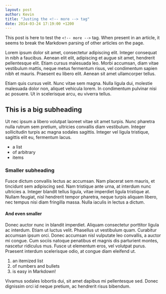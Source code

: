 ```yaml
---
layout: post
author: Kevin
title: "Justing the <!-- more --> tag"
date: 2014-03-24 17:19:00 +1200
---
```


This post is here to test the `<!-- more -->` tag. When present in an article, it seems to break the Markdown parsing of other articles on the page.

Lorem ipsum dolor sit amet, consectetur adipiscing elit. Integer consequat in nibh a faucibus. Aenean elit elit, adipiscing et augue sit amet, hendrerit pellentesque elit. Etiam cursus malesuada leo. Morbi accumsan, diam vitae vestibulum mattis, neque metus fermentum risus, vel condimentum sapien nibh et mauris. Praesent eu libero elit. Aenean sit amet ullamcorper tellus.

<!-- more -->

Etiam quis cursus velit. Nunc vitae sem magna. Nulla ligula dui, molestie malesuada dolor non, aliquet vehicula lorem. In condimentum pulvinar nisi ac posuere. Ut in scelerisque arcu, eu viverra tellus.

## This is a big subheading

Ut nec ipsum a libero volutpat laoreet vitae sit amet turpis. Nunc pharetra nulla rutrum sem pretium, ultricies convallis diam vestibulum. Integer sollicitudin turpis ac magna sodales sagittis. Integer vel ligula tristique, sagittis elit eu, fermentum lacus.

- a list
- of arbitrary
- items

### Smaller subheading

Fusce dictum convallis lectus ac accumsan. Nam placerat sem mauris, et tincidunt sem adipiscing sed. Nam tristique ante urna, at interdum nunc ultricies a. Integer blandit tellus ligula, vitae imperdiet ligula tristique at. Nullam feugiat, nisl hendrerit tempor pharetra, neque turpis aliquam libero, nec tempus nisi diam fringilla massa. Nulla iaculis in lectus a dictum.

#### And even smaller

Donec auctor nunc in blandit imperdiet. Aliquam consectetur porttitor ligula ac interdum. Etiam ut luctus velit. Phasellus ut vestibulum quam. Curabitur accumsan ipsum orci. Donec accumsan nisl vulputate leo convallis, a auctor mi congue. Cum sociis natoque penatibus et magnis dis parturient montes, nascetur ridiculus mus. Fusce ut elementum eros, vel volutpat purus. Praesent interdum scelerisque odio, at congue diam eleifend ut.

1. an itemized list
2. of numbers and bullets
3. is easy in Markdown!

Vivamus sodales lobortis dui, sit amet dapibus mi pellentesque sed. Donec dignissim orci id neque pretium, ac hendrerit risus bibendum.
